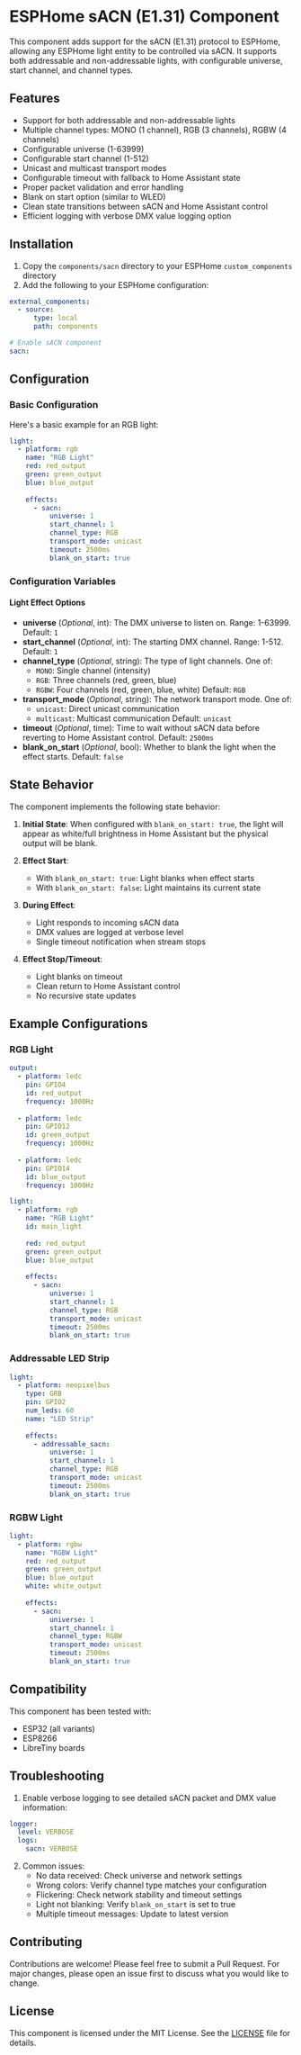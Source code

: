 # ESPHome sACN (E1.31) Component

This component adds support for the sACN (E1.31) protocol to ESPHome, allowing any ESPHome light entity to be controlled via sACN. It supports both addressable and non-addressable lights, with configurable universe, start channel, and channel types.

## Features

- Support for both addressable and non-addressable lights
- Multiple channel types: MONO (1 channel), RGB (3 channels), RGBW (4 channels)
- Configurable universe (1-63999)
- Configurable start channel (1-512)
- Unicast and multicast transport modes
- Configurable timeout with fallback to Home Assistant state
- Proper packet validation and error handling
- Blank on start option (similar to WLED)
- Clean state transitions between sACN and Home Assistant control
- Efficient logging with verbose DMX value logging option

## Installation

1. Copy the `components/sacn` directory to your ESPHome `custom_components` directory
2. Add the following to your ESPHome configuration:

```yaml
external_components:
  - source:
      type: local
      path: components

# Enable sACN component
sacn:
```

## Configuration

### Basic Configuration

Here's a basic example for an RGB light:

```yaml
light:
  - platform: rgb
    name: "RGB Light"
    red: red_output
    green: green_output
    blue: blue_output
    
    effects:
      - sacn:
          universe: 1
          start_channel: 1
          channel_type: RGB
          transport_mode: unicast
          timeout: 2500ms
          blank_on_start: true
```

### Configuration Variables

#### Light Effect Options

- **universe** (*Optional*, int): The DMX universe to listen on. Range: 1-63999. Default: `1`
- **start_channel** (*Optional*, int): The starting DMX channel. Range: 1-512. Default: `1`
- **channel_type** (*Optional*, string): The type of light channels. One of:
  - `MONO`: Single channel (intensity)
  - `RGB`: Three channels (red, green, blue)
  - `RGBW`: Four channels (red, green, blue, white)
  Default: `RGB`
- **transport_mode** (*Optional*, string): The network transport mode. One of:
  - `unicast`: Direct unicast communication
  - `multicast`: Multicast communication
  Default: `unicast`
- **timeout** (*Optional*, time): Time to wait without sACN data before reverting to Home Assistant control. Default: `2500ms`
- **blank_on_start** (*Optional*, bool): Whether to blank the light when the effect starts. Default: `false`

## State Behavior

The component implements the following state behavior:

1. **Initial State**: When configured with `blank_on_start: true`, the light will appear as white/full brightness in Home Assistant but the physical output will be blank.

2. **Effect Start**: 
   - With `blank_on_start: true`: Light blanks when effect starts
   - With `blank_on_start: false`: Light maintains its current state

3. **During Effect**:
   - Light responds to incoming sACN data
   - DMX values are logged at verbose level
   - Single timeout notification when stream stops

4. **Effect Stop/Timeout**:
   - Light blanks on timeout
   - Clean return to Home Assistant control
   - No recursive state updates

## Example Configurations

### RGB Light

```yaml
output:
  - platform: ledc
    pin: GPIO4
    id: red_output
    frequency: 1000Hz
    
  - platform: ledc
    pin: GPIO12
    id: green_output
    frequency: 1000Hz
    
  - platform: ledc
    pin: GPIO14
    id: blue_output
    frequency: 1000Hz

light:
  - platform: rgb
    name: "RGB Light"
    id: main_light
    
    red: red_output
    green: green_output
    blue: blue_output
    
    effects:
      - sacn:
          universe: 1
          start_channel: 1
          channel_type: RGB
          transport_mode: unicast
          timeout: 2500ms
          blank_on_start: true
```

### Addressable LED Strip

```yaml
light:
  - platform: neopixelbus
    type: GRB
    pin: GPIO2
    num_leds: 60
    name: "LED Strip"
    
    effects:
      - addressable_sacn:
          universe: 1
          start_channel: 1
          channel_type: RGB
          transport_mode: unicast
          timeout: 2500ms
          blank_on_start: true
```

### RGBW Light

```yaml
light:
  - platform: rgbw
    name: "RGBW Light"
    red: red_output
    green: green_output
    blue: blue_output
    white: white_output
    
    effects:
      - sacn:
          universe: 1
          start_channel: 1
          channel_type: RGBW
          transport_mode: unicast
          timeout: 2500ms
          blank_on_start: true
```

## Compatibility

This component has been tested with:
- ESP32 (all variants)
- ESP8266
- LibreTiny boards

## Troubleshooting

1. Enable verbose logging to see detailed sACN packet and DMX value information:
```yaml
logger:
  level: VERBOSE
  logs:
    sacn: VERBOSE
```

2. Common issues:
   - No data received: Check universe and network settings
   - Wrong colors: Verify channel type matches your configuration
   - Flickering: Check network stability and timeout settings
   - Light not blanking: Verify `blank_on_start` is set to true
   - Multiple timeout messages: Update to latest version

## Contributing

Contributions are welcome! Please feel free to submit a Pull Request. For major changes, please open an issue first to discuss what you would like to change.

## License

This component is licensed under the MIT License. See the [LICENSE](LICENSE) file for details. 